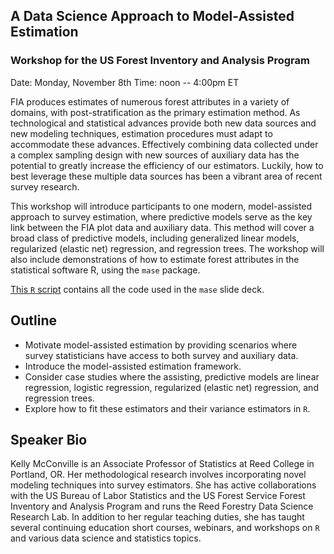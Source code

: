 ## A Data Science Approach to Model-Assisted Estimation
### Workshop for the US Forest Inventory and Analysis Program

Date: Monday, November 8th
Time: noon -- 4:00pm ET


FIA produces estimates of numerous forest attributes in a variety of domains, with post-stratification as the primary estimation method. As technological and statistical advances provide both new data sources and new modeling techniques, estimation procedures must adapt to accommodate these advances. Effectively combining data collected under a complex sampling design with new sources of auxiliary data has the potential to greatly increase the efficiency of our estimators. Luckily, how to best leverage these multiple data sources has been a vibrant area of recent survey research.

This workshop will introduce participants to one modern, model-assisted approach to survey estimation, where predictive models serve as the key link between the FIA plot data and auxiliary data. This method will cover a broad class of predictive models, including generalized linear models, regularized (elastic net) regression, and regression trees. The workshop will also include demonstrations of how to estimate forest attributes in the statistical software R, using the `mase` package.  


[This `R` script](https://mcconvil.github.io/IMS21_ML_Surveys/mase_R.R) contains all the code used in the `mase` slide deck.


## Outline

* Motivate model-assisted estimation by providing scenarios where survey statisticians have access to both survey and auxiliary data.
* Introduce the model-assisted estimation framework.
* Consider case studies where the assisting, predictive models are linear regression, logistic regression, regularized (elastic net) regression, and regression trees.
* Explore how to fit these estimators and their variance estimators in `R`.


## Speaker Bio

Kelly McConville is an Associate Professor of Statistics at Reed College in Portland, OR.  Her methodological research involves incorporating novel modeling techniques into survey estimators.  She has active collaborations with the US Bureau of Labor Statistics and the US Forest Service Forest Inventory and Analysis Program and runs the Reed Forestry Data Science Research Lab.  In addition to her regular teaching duties, she has taught several continuing education short courses, webinars, and workshops on `R` and various data science and statistics topics.  


